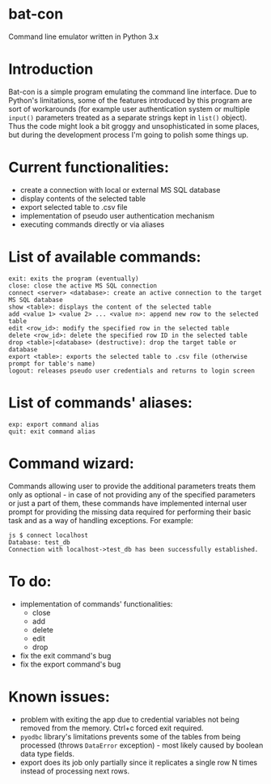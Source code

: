 # bat-con
Command line emulator written in Python 3.x

# Introduction
Bat-con is a simple program emulating the command line interface. Due to Python's limitations, some of the features introduced by this program are sort of workarounds (for example user authentication system or multiple `input()` parameters treated as a separate strings kept in `list()` object). Thus the code might look a bit groggy and unsophisticated in some places, but during the development process I'm going to polish some things up.

# Current functionalities:
- create a connection with local or external MS SQL database
- display contents of the selected table
- export selected table to .csv file
- implementation of pseudo user authentication mechanism
- executing commands directly or via aliases

# List of available commands:
```
exit: exits the program (eventually)
close: close the active MS SQL connection
connect <server> <database>: create an active connection to the target MS SQL database
show <table>: displays the content of the selected table
add <value 1> <value 2> ... <value n>: append new row to the selected table
edit <row_id>: modify the specified row in the selected table
delete <row_id>: delete the specified row ID in the selected table
drop <table>|<database> (destructive): drop the target table or database
export <table>: exports the selected table to .csv file (otherwise prompt for table's name)
logout: releases pseudo user credentials and returns to login screen
```
# List of commands' aliases:
```
exp: export command alias
quit: exit command alias
```

# Command wizard:
Commands allowing user to provide the additional parameters treats them only as optional - in case of not providing any of the specified parameters or just a part of them, these commands have implemented internal user prompt for providing the missing data required for performing their basic task and as a way of handling exceptions. For example:
```
js $ connect localhost
Database: test_db
Connection with localhost->test_db has been successfully established.
```

# To do:
- implementation of commands' functionalities:
  - close
  - add
  - delete
  - edit
  - drop
- fix the exit command's bug
- fix the export command's bug

# Known issues:
- problem with exiting the app due to credential variables not being removed from the memory. Ctrl+c forced exit required.
- `pyodbc` library's limitations prevents some of the tables from being processed (throws `DataError` exception) - most likely caused by boolean data type fields.
- export does its job only partially since it replicates a single row N times instead of processing next rows.

